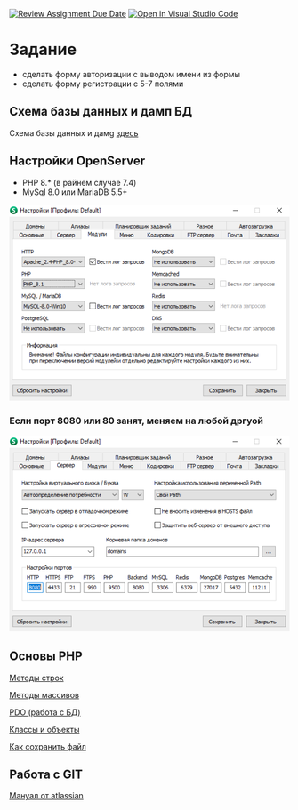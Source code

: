 [![Review Assignment Due Date](https://classroom.github.com/assets/deadline-readme-button-24ddc0f5d75046c5622901739e7c5dd533143b0c8e959d652212380cedb1ea36.svg)](https://classroom.github.com/a/iuQ8Fr0K)
[![Open in Visual Studio Code](https://classroom.github.com/assets/open-in-vscode-718a45dd9cf7e7f842a935f5ebbe5719a5e09af4491e668f4dbf3b35d5cca122.svg)](https://classroom.github.com/online_ide?assignment_repo_id=12706998&assignment_repo_type=AssignmentRepo)
# Задание
 - cделать форму авторизации с выводом имени из формы
 - сделать форму регистрации с 5-7 полями

## Схема базы данных и дамп БД

Схема базы данных и дамg [здесь](/dump)

## Настройки OpenServer

- PHP 8.* (в райнем случае 7.4)
- MySql 8.0 или MariaDB 5.5+

![](assets/open_server.png)

### Если порт 8080 или 80 занят, меняем на любой дргуой     

![](assets/port.png)


## Основы PHP

[Методы строк](https://www.php.net/manual/ru/ref.strings.php)

[Методы массивов](https://www.php.net/manual/ru/ref.array.php)

[PDO (работа с БД)](https://metanit.com/php/mysql/2.4.php)

[Классы и объекты](https://www.php.net/manual/ru/language.oop5.php)

[Как сохранить файл](https://www.php.net/manual/ru/features.file-upload.post-method.php)

## Работа с GIT

[Мануал от atlassian](https://www.atlassian.com/ru/git)